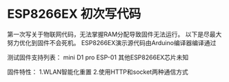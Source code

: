 # ESP8266EX 初次写代码
第一次写关于物联网代码，无法掌握RAM分配导致固件无法运行。
以下是尽最大努力优化到固件不会死机。
ESP8266EX演示源代码由Arduino编译器编译通过

测试固件支持列表：
mini D1 pro
ESP-01
其他ESP8266EX芯片未知

固件特性：
1.WLAN智能化重置
2.使用HTTP和socket两种通信方式
